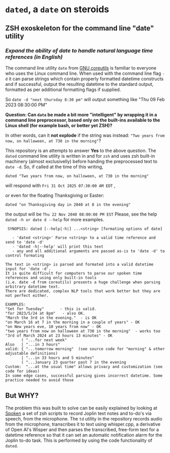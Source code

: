 # `dated`, a `date` on steroids
## ZSH exoskeleton for the command line "date" utility
### *Expand the ability of date to handle natural language time references (in English)*

The command line utility `date` from [GNU coreutils](https://www.gnu.org/software/coreutils/manual/html_node/date-invocation.html) is familiar to everyone who uses the Linux command line.
When used with the command line flag `-d` it can parse strings which contain properly formatted datetime constructs and if successful, output the resulting datetime to the standard output, formatted as per additional formatting flags if supplied.

So `date -d "next thursday 8:30 pm"` will output something like "Thu 09 Feb 2023 08:30:00 PM"

**Question: Can `date` be made a bit more "intelligent" by wrapping it in a command line preprocessor, based only on the built-ins available to the Linux shell (for example bash, or better yet ZSH)?**

In other words, can it **not explode** if the string was instead: `"Two years from now, on halloween, at 730 in the morning"`?

This repository is an attempts to answer **Yes**  to the above question. The `dated` command line utility is written in and for `zsh` and uses zsh built-in machinery (almost exclusivelly) before handing the preprocessed text to `date -d`.   So, if called at the time of this writing, 
```
dated "Two years from now, on halloween, at 730 in the morning"
```  
will respond with `Fri 31 Oct 2025 07:30:00 AM EDT` ,

or even for the floating Thanksgiving or Easter:
```
dated "on Thanksgiving day in 2040 at 8 in the evening" 
```
the output will be `Thu 22 Nov 2040 08:00:00 PM EST` 
Please, see the help `dated -h or date d --help` for more examples.
```
 SYNOPSIS: dated [--help|-h|] ...<string> [formating options of date]

   - 'dated <string>' Parse <string> to a valid time reference and send to 'date -d'
   - 'dated -h|--help' will print this text
   - any and all additional arguments are passed as-is to 'date -d' to control formating 

The text in <string> is parsed and formated into a valid datetime input for 'date -d'.
It is quite difficult for computers to parse our spoken time references and using only built-in tools
(i.e. date -d from coreutils) presents a huge challenge when parsing arbitrary datetime text.
There are dedicated, complex NLP tools that work better but they are not perfect either.

EXAMPLES:
"Set for Tuesday"       - this is valid.
"for 2023/5/24 at 8pm"   - also OK.
"March the 3rd in the evening."  - is OK
"on March 16 at 7 in the morning in a couple of years" - OK
"on New years eve, 10 years from now" - OK
"two years from now on halloween at 730 in the morning"  - works too
"3rd of March 2024 at 23 hours 13 minutes" - OK
       ( "...for next week"
Also   | "...in 3 hours"
valid: { "...tomorrow morning"  (see source code for "morning" & other adjustable definitions)
       | "...in 33 hours and 5 minutes"
       ( "...January 23 quarter past 7 in the evening
Custom:  "...at the usual time" allows privacy and customization (see code for ideas)
In some edge cases, successful parsing gives incorrect datetime. Some practice needed to avoid those
```

## But WHY?

The problem this was built to solve can be easily explained by looking at [Spoken](https://github.com/QuantiusBenignus/Spoken) a set of zsh scripts to record Joplin text notes and to-do's via speech, from the microphone. The `td` utility in the repository records audio from the microphone, transcribes it to text using whisper.cpp, a derivative of Open AI's Wisper and then parses the transcribed, free-form text for a datetime reference so that it can set an automatic notification alarm for the Joplin to-do task.  This is performed by using the code functionality of `dated`. 
